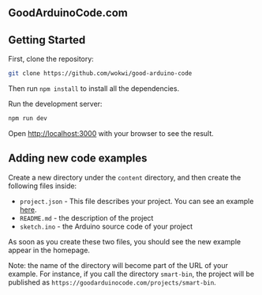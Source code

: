 ## GoodArduinoCode.com

## Getting Started

First, clone the repository:

```bash
git clone https://github.com/wokwi/good-arduino-code
```

Then run `npm install` to install all the dependencies.

Run the development server:

```bash
npm run dev
```

Open [http://localhost:3000](http://localhost:3000) with your browser to see the result.

## Adding new code examples

Create a new directory under the `content` directory, and then create the following files inside:

- `project.json` - This file describes your project. You can see an example [here](content/simon/project.json).
- `README.md` - the description of the project
- `sketch.ino` - the Arduino source code of your project

As soon as you create these two files, you should see
the new example appear in the homepage.

Note: the name of the directory will become part of the URL of your example. For instance, if you call the
directory `smart-bin`, the project will be published
as `https://goodarduinocode.com/projects/smart-bin`.
